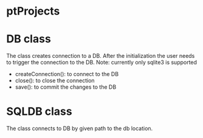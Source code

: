 # ptProjects

# DB class
The class creates connection to a DB. After the initialization the user needs to trigger the connection to the DB. 
Note: currently only sqlite3 is supported

- createConnection():   to connect to the DB
- close():              to close the connection
- save():               to commit the changes to the DB



# SQLDB class
The class connects to DB by given path to the db location.